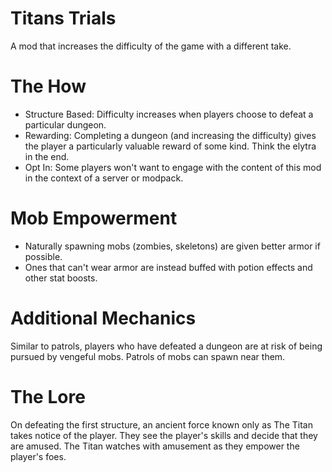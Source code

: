 # Titans Trials
A mod that increases the difficulty of the game with a different take.

# The How
* Structure Based: Difficulty increases when players choose to defeat a particular dungeon.
* Rewarding: Completing a dungeon (and increasing the difficulty) gives the player a particularly valuable reward of some kind. Think the elytra in the end.
* Opt In: Some players won't want to engage with the content of this mod in the context of a server or modpack.

# Mob Empowerment
* Naturally spawning mobs (zombies, skeletons) are given better armor if possible.
* Ones that can't wear armor are instead buffed with potion effects and other stat boosts.

# Additional Mechanics
Similar to patrols, players who have defeated a dungeon are at risk of being pursued by vengeful mobs.
Patrols of mobs can spawn near them.

# The Lore 
On defeating the first structure, an ancient force known only as The Titan takes notice of the player.
They see the player's skills and decide that they are amused. The Titan watches with amusement as they empower the player's foes. 